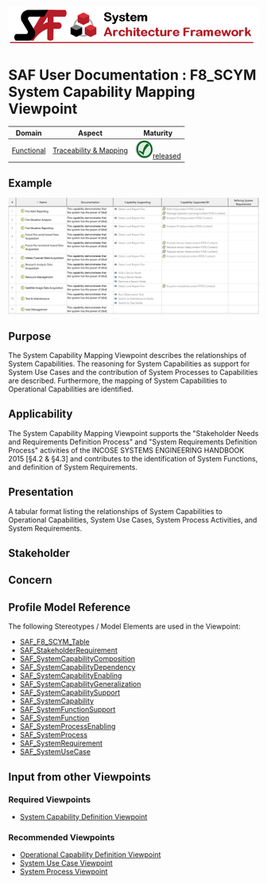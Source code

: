 ![System Architecture Framework](../diagrams/Banner_SAF.png)
# SAF User Documentation : **F8_SCYM** System Capability Mapping Viewpoint
|**Domain**|**Aspect**|**Maturity**|
| --- | --- | --- |
|[Functional](../domains.md#Domain-Functional)|[Traceability & Mapping](../aspects.md#Aspect-Traceability-&-Mapping)|![Released](../diagrams/Symbol_confirmed.png )[released](../using-saf/maturity.md#released)|
## Example
![System-Capability-Mapping-Viewpoint-primary-example.svg](../diagrams/vp-examples/System-Capability-Mapping-Viewpoint-primary-example.svg)
## Purpose
The System Capability Mapping Viewpoint describes the relationships of System Capabilities. The reasoning for System Capabilities as support for System Use Cases and the contribution of System Processes to Capabilities are described. Furthermore, the mapping of System Capabilities to Operational Capabilities are identified.
## Applicability
The System Capability Mapping Viewpoint supports the "Stakeholder Needs and Requirements Definition Process" and "System Requirements Definition Process" activities of the INCOSE SYSTEMS ENGINEERING HANDBOOK 2015 [§4.2 & §4.3] and contributes to the identification of System Functions, and definition of System Requirements.
## Presentation
A tabular format listing the relationships of System Capabilities to Operational Capabilities, System Use Cases, System Process Activities, and System Requirements.

## Stakeholder
## Concern
## Profile Model Reference
The following Stereotypes / Model Elements are used in the Viewpoint:
* [SAF_F8_SCYM_Table](../stereotypes.md#saf_f8_scym_table)
* [SAF_StakeholderRequirement](../stereotypes.md#saf_stakeholderrequirement)
* [SAF_SystemCapabilityComposition](../stereotypes.md#saf_systemcapabilitycomposition)
* [SAF_SystemCapabilityDependency](../stereotypes.md#saf_systemcapabilitydependency)
* [SAF_SystemCapabilityEnabling](../stereotypes.md#saf_systemcapabilityenabling)
* [SAF_SystemCapabilityGeneralization](../stereotypes.md#saf_systemcapabilitygeneralization)
* [SAF_SystemCapabilitySupport](../stereotypes.md#saf_systemcapabilitysupport)
* [SAF_SystemCapability](../stereotypes.md#saf_systemcapability)
* [SAF_SystemFunctionSupport](../stereotypes.md#saf_systemfunctionsupport)
* [SAF_SystemFunction](../stereotypes.md#saf_systemfunction)
* [SAF_SystemProcessEnabling](../stereotypes.md#saf_systemprocessenabling)
* [SAF_SystemProcess](../stereotypes.md#saf_systemprocess)
* [SAF_SystemRequirement](../stereotypes.md#saf_systemrequirement)
* [SAF_SystemUseCase](../stereotypes.md#saf_systemusecase)
## Input from other Viewpoints
### Required Viewpoints
* [System Capability Definition Viewpoint](System-Capability-Definition-Viewpoint.md)
### Recommended Viewpoints
* [Operational Capability Definition Viewpoint](Operational-Capability-Definition-Viewpoint.md)
* [System Use Case Viewpoint](System-Use-Case-Viewpoint.md)
* [System Process Viewpoint](System-Process-Viewpoint.md)
